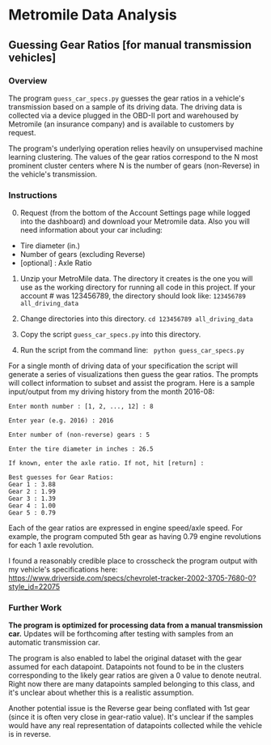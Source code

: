 # Metromile Data Analysis

## Guessing Gear Ratios [for manual transmission vehicles]

### Overview

The program ```guess_car_specs.py``` guesses the gear ratios in a vehicle's transmission based on a sample of its driving data. The driving data is collected via a device plugged in the OBD-II port and warehoused by Metromile (an insurance company) and is available to customers by request. 

The program's underlying operation relies heavily on unsupervised machine learning clustering. The values of the gear ratios correspond to the N most prominent cluster centers where N is the number of gears (non-Reverse) in the vehicle's transmission. 

### Instructions

0. Request (from the bottom of the Account Settings page while logged into the dashboard) and download your Metromile data. Also you will need information about your car including:
  * Tire diameter (in.)
  * Number of gears (excluding Reverse)
  * [optional] : Axle Ratio

1. Unzip your MetroMile data. The directory it creates is the one you will use as the working directory for running all code in this project. If your account # was 123456789, the directory should look like: ```123456789 all_driving_data```

2. Change directories into this directory. ```cd 123456789 all_driving_data```

3. Copy the script ```guess_car_specs.py``` into this directory.

4. Run the script from the command line:
``` python guess_car_specs.py```

For a single month of driving data of your specification the script will generate a series of visualizations then guess the gear ratios. The prompts will collect information to subset and assist the program. Here is a sample input/output from my driving history from the month 2016-08:

```
Enter month number : [1, 2, ..., 12] : 8

Enter year (e.g. 2016) : 2016

Enter number of (non-reverse) gears : 5

Enter the tire diameter in inches : 26.5

If known, enter the axle ratio. If not, hit [return] : 

Best guesses for Gear Ratios:
Gear 1 : 3.88
Gear 2 : 1.99
Gear 3 : 1.39
Gear 4 : 1.00
Gear 5 : 0.79
```

Each of the gear ratios are expressed in engine speed/axle speed. For example, the program computed 5th gear as having 0.79 engine revolutions for each 1 axle revolution.

I found a reasonably credible place to crosscheck the program output with my vehicle's specifications here: https://www.driverside.com/specs/chevrolet-tracker-2002-3705-7680-0?style_id=22075


### Further Work 

**The program is optimized for processing data from a manual transmission car.** Updates will be forthcoming after testing with samples from an automatic transmission car. 

The program is also enabled to label the original dataset with the gear assumed for each datapoint. Datapoints not found to be in the clusters corresponding to the likely gear ratios are given a 0 value to denote neutral. Right now there are many datapoints sampled belonging to this class, and it's unclear about whether this is a realistic assumption.

Another potential issue is the Reverse gear being conflated with 1st gear (since it is often very close in gear-ratio value). It's unclear if the samples would have any real representation of datapoints collected while the vehicle is in reverse.
